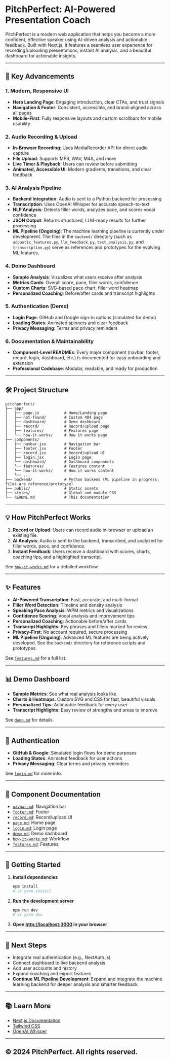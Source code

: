 # PitchPerfect: AI-Powered Presentation Coach

PitchPerfect is a modern web application that helps you become a more confident, effective speaker using AI-driven analysis and actionable feedback. Built with Next.js, it features a seamless user experience for recording/uploading presentations, instant AI analysis, and a beautiful dashboard for actionable insights.

---

## 🚀 Key Advancements

### 1. **Modern, Responsive UI**
- **Hero Landing Page**: Engaging introduction, clear CTAs, and trust signals
- **Navigation & Footer**: Consistent, accessible, and brand-aligned across all pages
- **Mobile-First**: Fully responsive layouts and custom scrollbars for mobile usability

### 2. **Audio Recording & Upload**
- **In-Browser Recording**: Uses MediaRecorder API for direct audio capture
- **File Upload**: Supports MP3, WAV, M4A, and more
- **Live Timer & Playback**: Users can review before submitting
- **Animated, Accessible UI**: Modern gradients, transitions, and clear feedback

### 3. **AI Analysis Pipeline**
- **Backend Integration**: Audio is sent to a Python backend for processing
- **Transcription**: Uses OpenAI Whisper for accurate speech-to-text
- **NLP Analysis**: Detects filler words, analyzes pace, and scores vocal confidence
- **JSON Output**: Returns structured, LLM-ready results for further processing
- **ML Pipeline (Ongoing)**: The machine learning pipeline is currently under development. The files in the `backend/` directory (such as `acoustic_features.py`, `llm_feedback.py`, `text_analysis.py`, and `transcription.py`) serve as references and prototypes for the evolving ML features.

### 4. **Demo Dashboard**
- **Sample Analysis**: Visualizes what users receive after analysis
- **Metrics Cards**: Overall score, pace, filler words, confidence
- **Custom Charts**: SVG-based pace chart, filler word heatmap
- **Personalized Coaching**: Before/after cards and transcript highlights

### 5. **Authentication (Demo)**
- **Login Page**: GitHub and Google sign-in options (simulated for demo)
- **Loading States**: Animated spinners and clear feedback
- **Privacy Messaging**: Terms and privacy reminders

### 6. **Documentation & Maintainability**
- **Component-Level READMEs**: Every major component (navbar, footer, record, login, dashboard, etc.) is documented for easy onboarding and extension
- **Professional Codebase**: Modular, readable, and ready for production

---

## 🛠️ Project Structure

```
pitchperfect/
├── app/
│   ├── page.js           # Home/Landing page
│   ├── not-found/        # Custom 404 page
│   ├── dashboard/        # Demo dashboard
│   ├── record/           # Record/upload page
│   ├── features/         # Features page
│   └── how-it-works/     # How it works page
├── components/
│   ├── navbar.jsx        # Navigation bar
│   ├── footer.jsx        # Footer
│   ├── record.jsx        # Record/upload UI
│   ├── login.jsx         # Login page
│   └── dashboard/        # Dashboard components
│   └── features/         # Features content
│   └── how-it-works/     # How it works content
│   └── ...
├── backend/              # Python backend (ML pipeline in progress; files are reference/prototype)
├── public/               # Static assets
├── styles/               # Global and module CSS
└── README.md             # This documentation
```

---

## 💡 How PitchPerfect Works

1. **Record or Upload**: Users can record audio in-browser or upload an existing file.
2. **AI Analysis**: Audio is sent to the backend, transcribed, and analyzed for filler words, pace, and confidence.
3. **Instant Feedback**: Users receive a dashboard with scores, charts, coaching tips, and a highlighted transcript.

See [`how-it-works.md`](components/how-it-works/how-it-works.md) for a detailed workflow.

---

## ✨ Features
- **AI-Powered Transcription**: Fast, accurate, and multi-format
- **Filler Word Detection**: Timeline and density analysis
- **Speaking Pace Analysis**: WPM metrics and visualizations
- **Confidence Scoring**: Vocal analysis and improvement tips
- **Personalized Coaching**: Actionable before/after cards
- **Transcript Highlights**: Key phrases and fillers marked for review
- **Privacy-First**: No account required, secure processing
- **ML Pipeline (Ongoing)**: Advanced ML features are being actively developed. See the `backend/` directory for reference scripts and prototypes.

See [`features.md`](components/features/features.md) for a full list.

---

## 📊 Demo Dashboard
- **Sample Metrics**: See what real analysis looks like
- **Charts & Heatmaps**: Custom SVG and CSS for fast, beautiful visuals
- **Personalized Tips**: Actionable feedback for every user
- **Transcript Highlights**: Easy review of strengths and areas to improve

See [`demo.md`](components/dashboard/demo.md) for details.

---

## 🔐 Authentication
- **GitHub & Google**: Simulated login flows for demo purposes
- **Loading States**: Animated feedback for user actions
- **Privacy Messaging**: Clear terms and privacy reminders

See [`login.md`](components/login.md) for more info.

---

## 🧩 Component Documentation
- [`navbar.md`](components/navbar.md): Navigation bar
- [`footer.md`](components/footer.md): Footer
- [`record.md`](components/record.md): Record/upload UI
- [`page.md`](components/page.md): Home page
- [`login.md`](components/login.md): Login page
- [`demo.md`](components/dashboard/demo.md): Demo dashboard
- [`how-it-works.md`](components/how-it-works/how-it-works.md): Workflow
- [`features.md`](components/features/features.md): Features

---

## 🏁 Getting Started

1. **Install dependencies**
   ```bash
   npm install
   # or yarn install
   ```
2. **Run the development server**
   ```bash
   npm run dev
   # or yarn dev
   ```
3. **Open [http://localhost:3000](http://localhost:3000) in your browser**

---

## 📝 Next Steps
- Integrate real authentication (e.g., NextAuth.js)
- Connect dashboard to live backend analysis
- Add user accounts and history
- Expand coaching and export features
- **Continue ML Pipeline Development**: Expand and integrate the machine learning backend for deeper analysis and smarter feedback.

---

## 📚 Learn More
- [Next.js Documentation](https://nextjs.org/docs)
- [Tailwind CSS](https://tailwindcss.com/)
- [OpenAI Whisper](https://github.com/openai/whisper)

---

## © 2024 PitchPerfect. All rights reserved.
